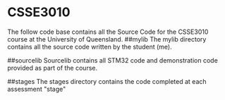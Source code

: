 # CSSE3010
The follow code base contains all the Source Code for the CSSE3010 course at the University of Queensland.
##mylib
The mylib directory contains all the source code written by the student (me). 

##sourcelib
Sourcelib contains all STM32 code and demonstration code provided as part of the course.

##stages
The stages directory contains the code completed at each assessment "stage"
